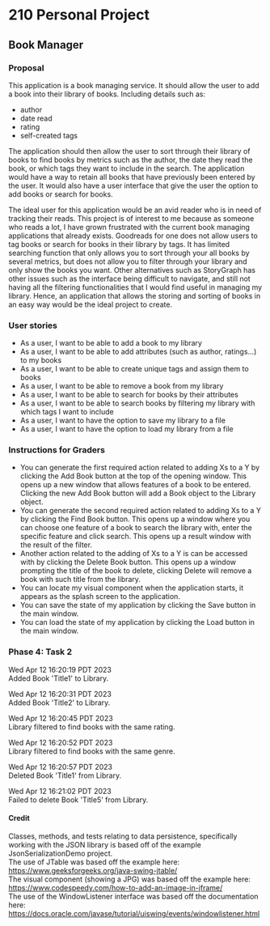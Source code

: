 # 210 Personal Project
## Book Manager

### Proposal

This application is a book managing service. It should allow the user to add a book into their library of books. 
Including details such as: 
- author
- date read
- rating
- self-created tags

The application should then allow the user to sort through their library of books 
to find books by metrics such as the author, the date they read the book, or which tags they want to include in the 
search. The application would have a way to retain all books that have previously been entered by the user. It would 
also have a user interface that give the user the option to add books or search for books.

The ideal user for this application would be an avid reader who is in need of tracking their reads. This project is 
of interest to me because as someone who reads a lot, I have grown frustrated with the current book managing 
applications that already exists. Goodreads for one does not allow users to tag books or search for books in their 
library by tags. It has limited searching function that only allows you to sort through your all books by several 
metrics, but does not allow you to filter through your library and only show the books you want. Other alternatives 
such as StoryGraph has other issues such as the interface being difficult to navigate, and still not having all the 
filtering functionalities that I would find useful in managing my library. Hence, an application that allows the 
storing and sorting of books in an easy way would be the ideal project to create.

### User stories
- As a user, I want to be able to add a book to my library
- As a user, I want to be able to add attributes (such as author, ratings...) to my books
- As a user, I want to be able to create unique tags and assign them to books
- As a user, I want to be able to remove a book from my library
- As a user, I want to be able to search for books by their attributes
- As a user, I want to be able to search books by filtering my library with which tags I want to include 
- As a user, I want to have the option to save my library to a file
- As a user, I want to have the option to load my library from a file

### Instructions for Graders
- You can generate the first required action related to adding Xs to a Y by clicking the Add Book button at the top 
  of the opening window. This opens up a new window that allows features of a book to be entered. Clicking the new Add 
  Book button will add a Book object to the Library object.
- You can generate the second required action related to adding Xs to a Y by clicking the Find Book button. This 
  opens up a window where you can choose one feature of a book to search the library with, enter the specific 
  feature and click search. This opens up a result window with the result of the filter. 
- Another action related to the adding of Xs to a Y is can be accessed with by clicking the Delete Book button. This 
  opens up a window prompting the title of the book to delete, clicking Delete will remove a book with such title 
  from the library.
- You can locate my visual component when the application starts, it appears as the splash screen to the application.
- You can save the state of my application by clicking the Save button in the main window.
- You can load the state of my application by clicking the Load button in the main window.

### Phase 4: Task 2
Wed Apr 12 16:20:19 PDT 2023<br/>
Added Book 'Title1' to Library.

Wed Apr 12 16:20:31 PDT 2023<br/>
Added Book 'Title2' to Library.

Wed Apr 12 16:20:45 PDT 2023<br/>
Library filtered to find books with the same rating.

Wed Apr 12 16:20:52 PDT 2023<br/>
Library filtered to find books with the same genre.

Wed Apr 12 16:20:57 PDT 2023<br/>
Deleted Book 'Title1' from Library.

Wed Apr 12 16:21:02 PDT 2023<br/>
Failed to delete Book 'Title5' from Library.


#### Credit
Classes, methods, and tests relating to data persistence, specifically working with the JSON library is based off of 
the example JsonSerializationDemo project.<br/>
The use of JTable was based off the example here: https://www.geeksforgeeks.org/java-swing-jtable/ <br/>
The visual component (showing a JPG) was based off the example here: https://www.codespeedy.com/how-to-add-an-image-in-jframe/ <br/>
The use of the WindowListener interface was based off the documentation here: https://docs.oracle.com/javase/tutorial/uiswing/events/windowlistener.html